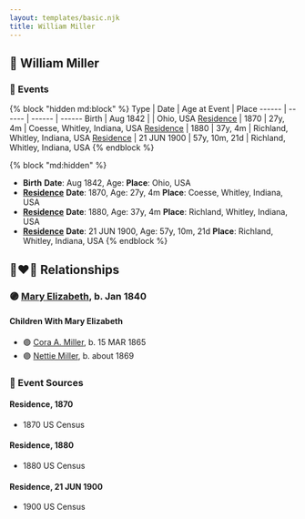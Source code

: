 ```yaml
---
layout: templates/basic.njk
title: William Miller
---
```

## 🔵 William Miller

### 📆 Events

{% block "hidden md:block" %}
Type | Date | Age at Event | Place
------ | ------ | ------ | ------
Birth | Aug 1842 |  | Ohio, USA
[Residence](#event-event-0) | 1870 | 27y, 4m | Coesse, Whitley, Indiana, USA
[Residence](#event-event-1) | 1880 | 37y, 4m | Richland, Whitley, Indiana, USA
[Residence](#event-event-2) | 21 JUN 1900 | 57y, 10m, 21d | Richland, Whitley, Indiana, USA
{% endblock %}

{% block "md:hidden" %}
- **Birth**
**Date**: Aug 1842, Age:
**Place**: Ohio, USA
- **[Residence](#event-event-0)**
**Date**: 1870, Age: 27y, 4m
**Place**: Coesse, Whitley, Indiana, USA
- **[Residence](#event-event-1)**
**Date**: 1880, Age: 37y, 4m
**Place**: Richland, Whitley, Indiana, USA
- **[Residence](#event-event-2)**
**Date**: 21 JUN 1900, Age: 57y, 10m, 21d
**Place**: Richland, Whitley, Indiana, USA
{% endblock %}

## 👩‍❤️‍👨 Relationships

### 🟣 [Mary Elizabeth](/people/8/84477504), b. Jan 1840

#### Children With Mary Elizabeth
* 🟣 [Cora A. Miller](/people/1/12053368), b. 15 MAR 1865
* 🟣 [Nettie Miller](/people/4/48706128), b. about 1869
### 📰 Event Sources

#### <a id="event-event-0"></a> Residence, 1870
* 1870 US Census

#### <a id="event-event-1"></a> Residence, 1880
* 1880 US Census

#### <a id="event-event-2"></a> Residence, 21 JUN 1900
* 1900 US Census
